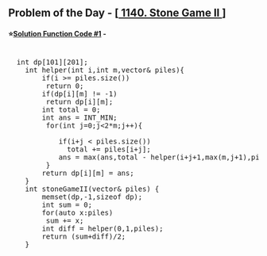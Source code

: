 ## Problem of the Day - [<a href="https://leetcode.com/problems/stone-game-ii/"> 1140. Stone Game II </a>]


#### ⭐<ins>Solution Function Code #1</ins> -
<pre>

  int dp[101][201];
    int helper(int i,int m,vector<int>& piles){
        if(i >= piles.size())
         return 0;
        if(dp[i][m] != -1)
         return dp[i][m];
        int total = 0;
        int ans = INT_MIN;
         for(int j=0;j<2*m;j++){

            if(i+j < piles.size())
              total += piles[i+j];
            ans = max(ans,total - helper(i+j+1,max(m,j+1),piles));  
         }
        return dp[i][m] = ans;
    }
    int stoneGameII(vector<int>& piles) {
        memset(dp,-1,sizeof dp);        
        int sum = 0;
        for(auto x:piles)
         sum += x;        
        int diff = helper(0,1,piles);
        return (sum+diff)/2;
    }
</pre>
